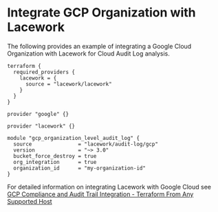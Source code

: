 # Integrate GCP Organization with Lacework
The following provides an example of integrating a Google Cloud Organization with Lacework for Cloud Audit Log analysis.

```hcl
terraform {
  required_providers {
    lacework = {
      source = "lacework/lacework"
    }
  }
}

provider "google" {}

provider "lacework" {}

module "gcp_organization_level_audit_log" {
  source               = "lacework/audit-log/gcp"
  version              = "~> 3.0"
  bucket_force_destroy = true
  org_integration      = true
  organization_id      = "my-organization-id"
}
```

For detailed information on integrating Lacework with Google Cloud see [GCP Compliance and Audit Trail Integration - Terraform From Any Supported Host](https://docs.lacework.com/gcp-compliance-and-audit-log-integration-terraform-from-any-supported-host)
